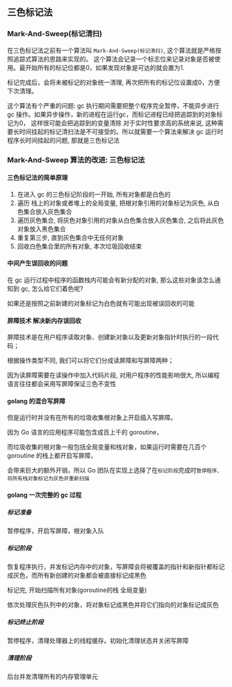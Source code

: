 ## 三色标记法
### Mark-And-Sweep(标记清扫)
 在三色标记法之前有一个算法叫 `Mark-And-Sweep(标记清扫)`, 这个算法就是严格按照追踪式算法的思路来实现的。
 这个算法会记录一个标志位来记录对象是否被使用。最开始所有的标记位都是0，如果发现对象是可达的就会置为1.
 
 标记完成后，会将未被标记的对象统一清理, 再次把所有的标记位设置成0，方便下次清理。
 
 这个算法有个严重的问题: gc 执行期间需要把整个程序完全暂停，不能异步进行 gc 操作。如果异步操作，新的进程在运行gc，而标记进程已经把追踪到的对象标记为0， 这样很可能会把追踪到的变量清除
 对于实时性要求高的系统来说, 这种需要长时间挂起的标记清扫法是不可接受的。所以就需要一个算法来解决 gc 运行时程序长时间挂起的问题, 那就是三色标记法
### Mark-And-Sweep 算法的改进: 三色标记法
#### 三色标记法的简单原理
 1. 在进入 gc 的三色标记阶段的一开始, 所有对象都是白色的
 2. 遍历 栈上的对象或者堆上的全局变量, 把根对象引用的对象标记为灰色, 从白色集合放入灰色集合
 3. 遍历灰色集合, 将灰色对象引用的对象从白色集合放入灰色集合, 之后将此灰色对象放入黑色集合
 4. 重复第三步, 直到灰色集合中无任何对象
 5. 回收白色集合里的所有对象, 本次垃圾回收结束
 
#### 中间产生误回收的问题
 在 gc 运行过程中程序的函数栈内可能会有新分配的对象, 那么这些对象该怎么通知到 gc, 怎么给它们着色呢? 
 
 如果还是按照之前新建的对象标记为白色就有可能出现被误回收的可能
#### 屏障技术 解决新内存误回收
屏障技术是在用户程序读取对象、创建新对象以及更新对象指针时执行的一段代码；

根据操作类型不同, 我们可以将它们分成读屏障和写屏障两种；

因为读屏障需要在读操作中加入代码片段, 对用户程序的性能影响很大, 所以编程语言往往都会采用写屏障保证三色不变性

#### golang 的混合写屏障
 但是运行时并没有在所有的垃圾收集根对象上开启插入写屏障。
 
 因为 Go 语言的应用程序可能包含成百上千的 goroutine，
 
 而垃圾收集的根对象一般包括全局变量和栈对象，如果运行时需要在几百个 goroutine 的栈上都开启写屏障，
 
 会带来巨大的额外开销，所以 Go 团队在实现上选择了在`标记阶段`完成时`暂停程序、将所有栈对象标记为灰色并重新扫描`
 
#### golang 一次完整的 gc 过程
##### 标记准备
暂停程序，开启写屏障，根对象入队
##### 标记阶段
恢复程序执行，并发标记内存中的对象，写屏障会将被覆盖的指针和新指针都标记成灰色，而所有新创建的对象都会被直接标记成黑色

标记完, 开始扫描所有对象(goroutine的栈 全局变量)

依次处理灰色队列中的对象，将对象标记成黑色并将它们指向的对象标记成灰色

##### 标记终止阶段
暂停程序，清理处理器上的线程缓存。初始化清理状态并关闭写屏障

##### 清理阶段
后台并发清理所有的内存管理单元